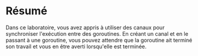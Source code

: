 # Résumé

Dans ce laboratoire, vous avez appris à utiliser des canaux pour synchroniser l'exécution entre des goroutines. En créant un canal et en le passant à une goroutine, vous pouvez attendre que la goroutine ait terminé son travail et vous en être averti lorsqu'elle est terminée.
